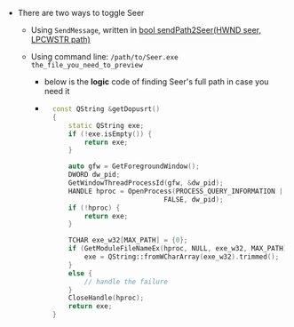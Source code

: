- There are two ways to toggle Seer

  - Using `SendMessage`, written in [bool sendPath2Seer(HWND seer, LPCWSTR path)](https://github.com/ccseer/Seer/blob/master/ipc/ACustomApp/mainwindow.cpp)

  - Using command line: `/path/to/Seer.exe the_file_you_need_to_preview`

    - below is the **logic** code of finding Seer's full path in case you need it
    - ```c++
        const QString &getDopusrt()
        {
            static QString exe;
            if (!exe.isEmpty()) {
                return exe;
            }

            auto gfw = GetForegroundWindow();
            DWORD dw_pid;
            GetWindowThreadProcessId(gfw, &dw_pid);
            HANDLE hproc = OpenProcess(PROCESS_QUERY_INFORMATION | PROCESS_VM_READ,
                                    FALSE, dw_pid);
            if (!hproc) {
                return exe;
            }

            TCHAR exe_w32[MAX_PATH] = {0};
            if (GetModuleFileNameEx(hproc, NULL, exe_w32, MAX_PATH) > 0) {
                exe = QString::fromWCharArray(exe_w32).trimmed();
            }
            else {
                // handle the failure
            }
            CloseHandle(hproc);
            return exe;
        }

      ```
